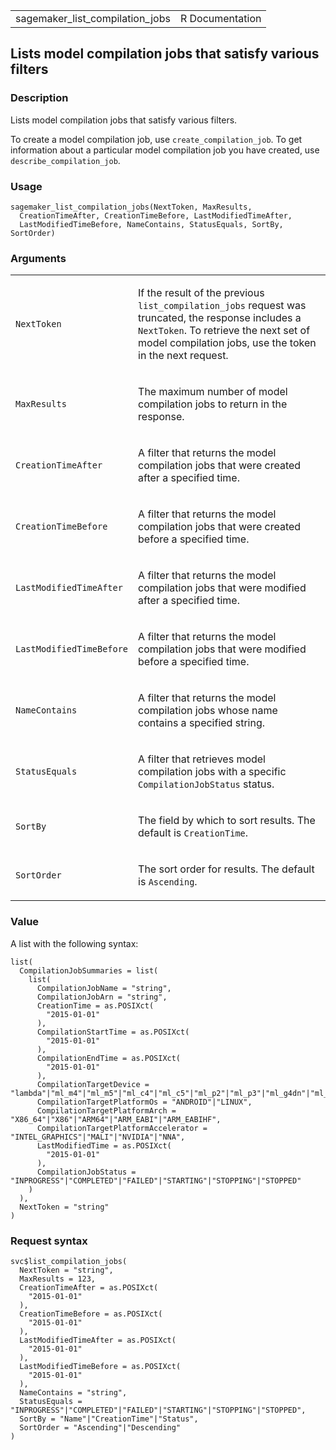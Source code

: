 <table style="width: 100%;">
<tbody>
<tr class="odd">
<td>sagemaker_list_compilation_jobs</td>
<td style="text-align: right;">R Documentation</td>
</tr>
</tbody>
</table>

## Lists model compilation jobs that satisfy various filters

### Description

Lists model compilation jobs that satisfy various filters.

To create a model compilation job, use `create_compilation_job`. To get
information about a particular model compilation job you have created,
use `describe_compilation_job`.

### Usage

    sagemaker_list_compilation_jobs(NextToken, MaxResults,
      CreationTimeAfter, CreationTimeBefore, LastModifiedTimeAfter,
      LastModifiedTimeBefore, NameContains, StatusEquals, SortBy, SortOrder)

### Arguments

<table>
<colgroup>
<col style="width: 35%" />
<col style="width: 65%" />
</colgroup>
<tbody>
<tr class="odd">
<td><code
id="sagemaker_list_compilation_jobs_:_NextToken">NextToken</code></td>
<td><p>If the result of the previous <code>list_compilation_jobs</code>
request was truncated, the response includes a <code>NextToken</code>.
To retrieve the next set of model compilation jobs, use the token in the
next request.</p></td>
</tr>
<tr class="even">
<td><code
id="sagemaker_list_compilation_jobs_:_MaxResults">MaxResults</code></td>
<td><p>The maximum number of model compilation jobs to return in the
response.</p></td>
</tr>
<tr class="odd">
<td><code
id="sagemaker_list_compilation_jobs_:_CreationTimeAfter">CreationTimeAfter</code></td>
<td><p>A filter that returns the model compilation jobs that were
created after a specified time.</p></td>
</tr>
<tr class="even">
<td><code
id="sagemaker_list_compilation_jobs_:_CreationTimeBefore">CreationTimeBefore</code></td>
<td><p>A filter that returns the model compilation jobs that were
created before a specified time.</p></td>
</tr>
<tr class="odd">
<td><code
id="sagemaker_list_compilation_jobs_:_LastModifiedTimeAfter">LastModifiedTimeAfter</code></td>
<td><p>A filter that returns the model compilation jobs that were
modified after a specified time.</p></td>
</tr>
<tr class="even">
<td><code
id="sagemaker_list_compilation_jobs_:_LastModifiedTimeBefore">LastModifiedTimeBefore</code></td>
<td><p>A filter that returns the model compilation jobs that were
modified before a specified time.</p></td>
</tr>
<tr class="odd">
<td><code
id="sagemaker_list_compilation_jobs_:_NameContains">NameContains</code></td>
<td><p>A filter that returns the model compilation jobs whose name
contains a specified string.</p></td>
</tr>
<tr class="even">
<td><code
id="sagemaker_list_compilation_jobs_:_StatusEquals">StatusEquals</code></td>
<td><p>A filter that retrieves model compilation jobs with a specific
<code>CompilationJobStatus</code> status.</p></td>
</tr>
<tr class="odd">
<td><code
id="sagemaker_list_compilation_jobs_:_SortBy">SortBy</code></td>
<td><p>The field by which to sort results. The default is
<code>CreationTime</code>.</p></td>
</tr>
<tr class="even">
<td><code
id="sagemaker_list_compilation_jobs_:_SortOrder">SortOrder</code></td>
<td><p>The sort order for results. The default is
<code>Ascending</code>.</p></td>
</tr>
</tbody>
</table>

### Value

A list with the following syntax:

    list(
      CompilationJobSummaries = list(
        list(
          CompilationJobName = "string",
          CompilationJobArn = "string",
          CreationTime = as.POSIXct(
            "2015-01-01"
          ),
          CompilationStartTime = as.POSIXct(
            "2015-01-01"
          ),
          CompilationEndTime = as.POSIXct(
            "2015-01-01"
          ),
          CompilationTargetDevice = "lambda"|"ml_m4"|"ml_m5"|"ml_c4"|"ml_c5"|"ml_p2"|"ml_p3"|"ml_g4dn"|"ml_inf1"|"ml_eia2"|"jetson_tx1"|"jetson_tx2"|"jetson_nano"|"jetson_xavier"|"rasp3b"|"imx8qm"|"deeplens"|"rk3399"|"rk3288"|"aisage"|"sbe_c"|"qcs605"|"qcs603"|"sitara_am57x"|"amba_cv2"|"amba_cv22"|"amba_cv25"|"x86_win32"|"x86_win64"|"coreml"|"jacinto_tda4vm"|"imx8mplus",
          CompilationTargetPlatformOs = "ANDROID"|"LINUX",
          CompilationTargetPlatformArch = "X86_64"|"X86"|"ARM64"|"ARM_EABI"|"ARM_EABIHF",
          CompilationTargetPlatformAccelerator = "INTEL_GRAPHICS"|"MALI"|"NVIDIA"|"NNA",
          LastModifiedTime = as.POSIXct(
            "2015-01-01"
          ),
          CompilationJobStatus = "INPROGRESS"|"COMPLETED"|"FAILED"|"STARTING"|"STOPPING"|"STOPPED"
        )
      ),
      NextToken = "string"
    )

### Request syntax

    svc$list_compilation_jobs(
      NextToken = "string",
      MaxResults = 123,
      CreationTimeAfter = as.POSIXct(
        "2015-01-01"
      ),
      CreationTimeBefore = as.POSIXct(
        "2015-01-01"
      ),
      LastModifiedTimeAfter = as.POSIXct(
        "2015-01-01"
      ),
      LastModifiedTimeBefore = as.POSIXct(
        "2015-01-01"
      ),
      NameContains = "string",
      StatusEquals = "INPROGRESS"|"COMPLETED"|"FAILED"|"STARTING"|"STOPPING"|"STOPPED",
      SortBy = "Name"|"CreationTime"|"Status",
      SortOrder = "Ascending"|"Descending"
    )
